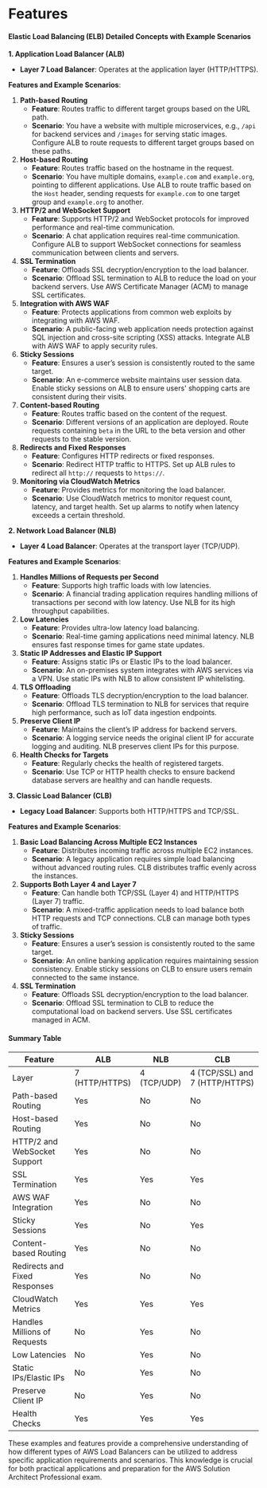 # Features

#### Elastic Load Balancing (ELB) Detailed Concepts with Example Scenarios

**1. Application Load Balancer (ALB)**

* **Layer 7 Load Balancer**: Operates at the application layer (HTTP/HTTPS).

**Features and Example Scenarios**:

1. **Path-based Routing**
   * **Feature**: Routes traffic to different target groups based on the URL path.
   * **Scenario**: You have a website with multiple microservices, e.g., `/api` for backend services and `/images` for serving static images. Configure ALB to route requests to different target groups based on these paths.
2. **Host-based Routing**
   * **Feature**: Routes traffic based on the hostname in the request.
   * **Scenario**: You have multiple domains, `example.com` and `example.org`, pointing to different applications. Use ALB to route traffic based on the `Host` header, sending requests for `example.com` to one target group and `example.org` to another.
3. **HTTP/2 and WebSocket Support**
   * **Feature**: Supports HTTP/2 and WebSocket protocols for improved performance and real-time communication.
   * **Scenario**: A chat application requires real-time communication. Configure ALB to support WebSocket connections for seamless communication between clients and servers.
4. **SSL Termination**
   * **Feature**: Offloads SSL decryption/encryption to the load balancer.
   * **Scenario**: Offload SSL termination to ALB to reduce the load on your backend servers. Use AWS Certificate Manager (ACM) to manage SSL certificates.
5. **Integration with AWS WAF**
   * **Feature**: Protects applications from common web exploits by integrating with AWS WAF.
   * **Scenario**: A public-facing web application needs protection against SQL injection and cross-site scripting (XSS) attacks. Integrate ALB with AWS WAF to apply security rules.
6. **Sticky Sessions**
   * **Feature**: Ensures a user’s session is consistently routed to the same target.
   * **Scenario**: An e-commerce website maintains user session data. Enable sticky sessions on ALB to ensure users' shopping carts are consistent during their visits.
7. **Content-based Routing**
   * **Feature**: Routes traffic based on the content of the request.
   * **Scenario**: Different versions of an application are deployed. Route requests containing `beta` in the URL to the beta version and other requests to the stable version.
8. **Redirects and Fixed Responses**
   * **Feature**: Configures HTTP redirects or fixed responses.
   * **Scenario**: Redirect HTTP traffic to HTTPS. Set up ALB rules to redirect all `http://` requests to `https://`.
9. **Monitoring via CloudWatch Metrics**
   * **Feature**: Provides metrics for monitoring the load balancer.
   * **Scenario**: Use CloudWatch metrics to monitor request count, latency, and target health. Set up alarms to notify when latency exceeds a certain threshold.

**2. Network Load Balancer (NLB)**

* **Layer 4 Load Balancer**: Operates at the transport layer (TCP/UDP).

**Features and Example Scenarios**:

1. **Handles Millions of Requests per Second**
   * **Feature**: Supports high traffic loads with low latencies.
   * **Scenario**: A financial trading application requires handling millions of transactions per second with low latency. Use NLB for its high throughput capabilities.
2. **Low Latencies**
   * **Feature**: Provides ultra-low latency load balancing.
   * **Scenario**: Real-time gaming applications need minimal latency. NLB ensures fast response times for game state updates.
3. **Static IP Addresses and Elastic IP Support**
   * **Feature**: Assigns static IPs or Elastic IPs to the load balancer.
   * **Scenario**: An on-premises system integrates with AWS services via a VPN. Use static IPs with NLB to allow consistent IP whitelisting.
4. **TLS Offloading**
   * **Feature**: Offloads TLS decryption/encryption to the load balancer.
   * **Scenario**: Offload TLS termination to NLB for services that require high performance, such as IoT data ingestion endpoints.
5. **Preserve Client IP**
   * **Feature**: Maintains the client’s IP address for backend servers.
   * **Scenario**: A logging service needs the original client IP for accurate logging and auditing. NLB preserves client IPs for this purpose.
6. **Health Checks for Targets**
   * **Feature**: Regularly checks the health of registered targets.
   * **Scenario**: Use TCP or HTTP health checks to ensure backend database servers are healthy and can handle requests.

**3. Classic Load Balancer (CLB)**

* **Legacy Load Balancer**: Supports both HTTP/HTTPS and TCP/SSL.

**Features and Example Scenarios**:

1. **Basic Load Balancing Across Multiple EC2 Instances**
   * **Feature**: Distributes incoming traffic across multiple EC2 instances.
   * **Scenario**: A legacy application requires simple load balancing without advanced routing rules. CLB distributes traffic evenly across the instances.
2. **Supports Both Layer 4 and Layer 7**
   * **Feature**: Can handle both TCP/SSL (Layer 4) and HTTP/HTTPS (Layer 7) traffic.
   * **Scenario**: A mixed-traffic application needs to load balance both HTTP requests and TCP connections. CLB can manage both types of traffic.
3. **Sticky Sessions**
   * **Feature**: Ensures a user’s session is consistently routed to the same target.
   * **Scenario**: An online banking application requires maintaining session consistency. Enable sticky sessions on CLB to ensure users remain connected to the same instance.
4. **SSL Termination**
   * **Feature**: Offloads SSL decryption/encryption to the load balancer.
   * **Scenario**: Offload SSL termination to CLB to reduce the computational load on backend servers. Use SSL certificates managed in ACM.

#### Summary Table

<table data-full-width="true"><thead><tr><th>Feature</th><th>ALB</th><th>NLB</th><th>CLB</th></tr></thead><tbody><tr><td>Layer</td><td>7 (HTTP/HTTPS)</td><td>4 (TCP/UDP)</td><td>4 (TCP/SSL) and 7 (HTTP/HTTPS)</td></tr><tr><td>Path-based Routing</td><td>Yes</td><td>No</td><td>No</td></tr><tr><td>Host-based Routing</td><td>Yes</td><td>No</td><td>No</td></tr><tr><td>HTTP/2 and WebSocket Support</td><td>Yes</td><td>No</td><td>No</td></tr><tr><td>SSL Termination</td><td>Yes</td><td>Yes</td><td>Yes</td></tr><tr><td>AWS WAF Integration</td><td>Yes</td><td>No</td><td>No</td></tr><tr><td>Sticky Sessions</td><td>Yes</td><td>No</td><td>Yes</td></tr><tr><td>Content-based Routing</td><td>Yes</td><td>No</td><td>No</td></tr><tr><td>Redirects and Fixed Responses</td><td>Yes</td><td>No</td><td>No</td></tr><tr><td>CloudWatch Metrics</td><td>Yes</td><td>Yes</td><td>Yes</td></tr><tr><td>Handles Millions of Requests</td><td>No</td><td>Yes</td><td>No</td></tr><tr><td>Low Latencies</td><td>No</td><td>Yes</td><td>No</td></tr><tr><td>Static IPs/Elastic IPs</td><td>No</td><td>Yes</td><td>No</td></tr><tr><td>Preserve Client IP</td><td>No</td><td>Yes</td><td>No</td></tr><tr><td>Health Checks</td><td>Yes</td><td>Yes</td><td>Yes</td></tr></tbody></table>

These examples and features provide a comprehensive understanding of how different types of AWS Load Balancers can be utilized to address specific application requirements and scenarios. This knowledge is crucial for both practical applications and preparation for the AWS Solution Architect Professional exam.
